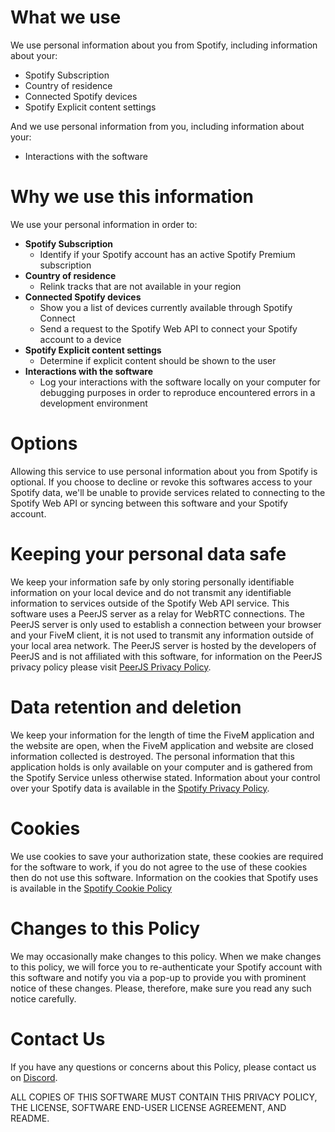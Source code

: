 # What we use

We use personal information about you from Spotify, including information about your:

-   Spotify Subscription
-   Country of residence
-   Connected Spotify devices
-   Spotify Explicit content settings

And we use personal information from you, including information about your:

-   Interactions with the software

# Why we use this information

We use your personal information in order to:

-   **Spotify Subscription**
    -   Identify if your Spotify account has an active Spotify Premium subscription
-   **Country of residence**
    -   Relink tracks that are not available in your region
-   **Connected Spotify devices**
    -   Show you a list of devices currently available through Spotify Connect
    -   Send a request to the Spotify Web API to connect your Spotify account to a device
-   **Spotify Explicit content settings**
    -   Determine if explicit content should be shown to the user
-   **Interactions with the software**
    -   Log your interactions with the software locally on your computer for debugging purposes in order to reproduce encountered errors in a development environment

# Options

Allowing this service to use personal information about you from Spotify is optional. If you choose to decline or revoke this softwares access to your Spotify data, we'll be unable to provide services related to connecting to the Spotify Web API or syncing between this software and your Spotify account.

# Keeping your personal data safe

We keep your information safe by only storing personally identifiable information on your local device and do not transmit any identifiable information to services outside of the Spotify Web API service. This software uses a PeerJS server as a relay for WebRTC connections. The PeerJS server is only used to establish a connection between your browser and your FiveM client, it is not used to transmit any information outside of your local area network. The PeerJS server is hosted by the developers of PeerJS and is not affiliated with this software, for information on the PeerJS privacy policy please visit [PeerJS Privacy Policy](https://github.com/peers/peerjs-server/blob/master/PRIVACY.md).

# Data retention and deletion

We keep your information for the length of time the FiveM application and the website are open, when the FiveM application and website are closed information collected is destroyed. The personal information that this application holds is only available on your computer and is gathered from the Spotify Service unless otherwise stated. Information about your control over your Spotify data is available in the [Spotify Privacy Policy](https://www.spotify.com/nz/legal/privacy-policy/#3-personal-data-we-collect-about-you).

# Cookies

We use cookies to save your authorization state, these cookies are required for the software to work, if you do not agree to the use of these cookies then do not use this software. Information on the cookies that Spotify uses is available in the [Spotify Cookie Policy](https://www.spotify.com/legal/cookies-policy/)

# Changes to this Policy

We may occasionally make changes to this policy. When we make changes to this policy, we will force you to re-authenticate your Spotify account with this software and notify you via a pop-up to provide you with prominent notice of these changes. Please, therefore, make sure you read any such notice carefully.

# Contact Us

If you have any questions or concerns about this Policy, please contact us on [Discord](https://discord.gg/7P4fXDvXzp).

ALL COPIES OF THIS SOFTWARE MUST CONTAIN THIS PRIVACY POLICY, THE LICENSE, SOFTWARE END-USER LICENSE AGREEMENT, AND README.
